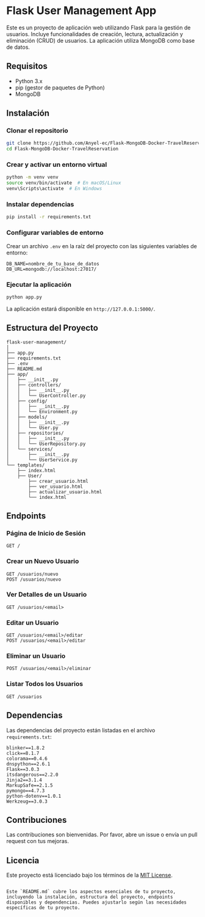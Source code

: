 # Flask User Management App

Este es un proyecto de aplicación web utilizando Flask para la gestión de usuarios. Incluye funcionalidades de creación, lectura, actualización y eliminación (CRUD) de usuarios. La aplicación utiliza MongoDB como base de datos.

## Requisitos

- Python 3.x
- pip (gestor de paquetes de Python)
- MongoDB

## Instalación

### Clonar el repositorio

```sh
git clone https://github.com/Anyel-ec/Flask-MongoDB-Docker-TravelReservation
cd Flask-MongoDB-Docker-TravelReservation
```

### Crear y activar un entorno virtual

```sh
python -m venv venv
source venv/bin/activate  # En macOS/Linux
venv\Scripts\activate  # En Windows
```

### Instalar dependencias

```sh
pip install -r requirements.txt
```

### Configurar variables de entorno

Crear un archivo `.env` en la raíz del proyecto con las siguientes variables de entorno:

```env
DB_NAME=nombre_de_tu_base_de_datos
DB_URL=mongodb://localhost:27017/
```

### Ejecutar la aplicación

```sh
python app.py
```

La aplicación estará disponible en `http://127.0.0.1:5000/`.

## Estructura del Proyecto

```
flask-user-management/
│
├── app.py
├── requirements.txt
├── .env
├── README.md
├── app/
│   ├── __init__.py
│   ├── controllers/
│   │   ├── __init__.py
│   │   └── UserController.py
│   ├── config/
│   │   ├── __init__.py
│   │   └── Environment.py
│   ├── models/
│   │   ├── __init__.py
│   │   └── User.py
│   ├── repositories/
│   │   ├── __init__.py
│   │   └── UserRepository.py
│   └── services/
│       ├── __init__.py
│       └── UserService.py
└── templates/
    ├── index.html
    ├── User/
        ├── crear_usuario.html
        ├── ver_usuario.html
        ├── actualizar_usuario.html
        └── index.html
```

## Endpoints

### Página de Inicio de Sesión

```
GET / 
```

### Crear un Nuevo Usuario

```
GET /usuarios/nuevo
POST /usuarios/nuevo
```

### Ver Detalles de un Usuario

```
GET /usuarios/<email>
```

### Editar un Usuario

```
GET /usuarios/<email>/editar
POST /usuarios/<email>/editar
```

### Eliminar un Usuario

```
POST /usuarios/<email>/eliminar
```

### Listar Todos los Usuarios

```
GET /usuarios
```

## Dependencias

Las dependencias del proyecto están listadas en el archivo `requirements.txt`:

```
blinker==1.8.2
click==8.1.7
colorama==0.4.6
dnspython==2.6.1
Flask==3.0.3
itsdangerous==2.2.0
Jinja2==3.1.4
MarkupSafe==2.1.5
pymongo==4.7.3
python-dotenv==1.0.1
Werkzeug==3.0.3
```

## Contribuciones

Las contribuciones son bienvenidas. Por favor, abre un issue o envía un pull request con tus mejoras.

## Licencia

Este proyecto está licenciado bajo los términos de la [MIT License](https://opensource.org/licenses/MIT).
```

Este `README.md` cubre los aspectos esenciales de tu proyecto, incluyendo la instalación, estructura del proyecto, endpoints disponibles y dependencias. Puedes ajustarlo según las necesidades específicas de tu proyecto.